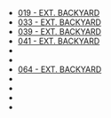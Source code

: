 

* [019 - EXT. BACKYARD](019-EXT.Backyard.md)
* [033 - EXT. BACKYARD](033-EXT.Backyard.md)
* [039 - EXT. BACKYARD](039-EXT.Backyard.md)
* [041 - EXT. BACKYARD](041-EXT.Backyard.md)
* [](044-EXT.Backyard.md)
* [](046-EXT.FrontYard.md)
* [064 - EXT. BACKYARD](064-EXT.Backyard.md)
* [](065-EXT.Backyard.md)
* [](068-EXT.Backyard.md)
* [](070-EXT.Backyard.md)
* [](132-EXT.Backyard.md)
